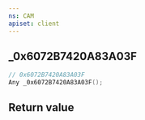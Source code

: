 ```yaml
---
ns: CAM
apiset: client
---
```

## _0x6072B7420A83A03F

```c
// 0x6072B7420A83A03F
Any _0x6072B7420A83A03F();
```



## Return value

